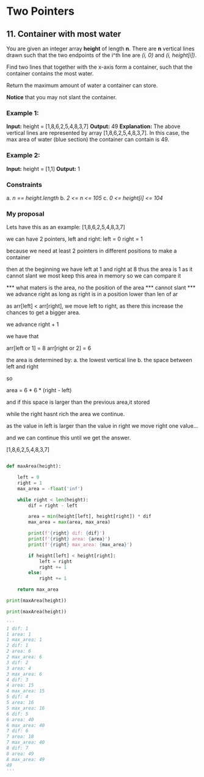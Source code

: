 # Two Pointers

## 11. Container with most water

You are given an integer array **height** of length **n**. There are **n** vertical lines drawn such that the two endpoints of the i^th line are *(i, 0)* and *(i, height[i])*.

Find two lines that together with the x-axis form a container, such that the container contains the most water.

Return the maximum amount of water a container can store.

**Notice** that you may not slant the container.

### Example 1:

**Input:** height = [1,8,6,2,5,4,8,3,7]
**Output:** 49
**Explanation:** The above vertical lines are represented by array [1,8,6,2,5,4,8,3,7]. In this case, the max area of water (blue section) the container can contain is 49.

### Example 2:

**Input:** height = [1,1]
**Output:** 1

### Constraints
a. *n == height.length*
b. *2 <= n <= 105*
c. *0 <= height[i] <= 104*

### My proposal

Lets have this as an example:
[1,8,6,2,5,4,8,3,7]

we can have 2 pointers, left and right:
left = 0
right = 1

because we need at least 2 pointers in different positions to make a container

then at the beginning
we have left at 1 and right at 8 thus the area is 1 as it cannot slant
we most keep this area in memory so we can compare it

*** what maters is the area, no the position of the area
*** cannot slant
*** we advance right as long as right is in a position lower than len of ar

as arr[left] < arr[right], we move left to right, as there this increase the chances to get a bigger area.

we advance right + 1

we have that

arr[left or 1] = 8
arr[right or 2] = 6

the area is determined by:
a. the lowest vertical line
b. the space between left and right

so

area = 6 * 6 * (right - left)

and if this space is larger than the previous area,it stored

while the right hasnt rich the area we continue.

as the value in left is larger than the value in right we move right one value...

and we can continue this until we get the answer.


[1,8,6,2,5,4,8,3,7]

```py

def maxArea(height):

    left = 0
    right = 1
    max_area = -float('inf')

    while right < len(height):
        dif = right - left

        area = min(height[left], height[right]) * dif
        max_area = max(area, max_area)

        print(f'{right} dif: {dif}')
        print(f'{right} area: {area}')
        print(f'{right} max_area: {max_area}')

        if height[left] < height[right]:
            left = right
            right += 1
        else: 
            right += 1

    return max_area

print(maxArea(height))

print(maxArea(height))

'''
1 dif: 1
1 area: 1
1 max_area: 1
2 dif: 1
2 area: 6
2 max_area: 6
3 dif: 2
3 area: 4
3 max_area: 6
4 dif: 3
4 area: 15
4 max_area: 15
5 dif: 4
5 area: 16
5 max_area: 16
6 dif: 5
6 area: 40
6 max_area: 40
7 dif: 6
7 area: 18
7 max_area: 40
8 dif: 7
8 area: 49
8 max_area: 49
49
'''

```
